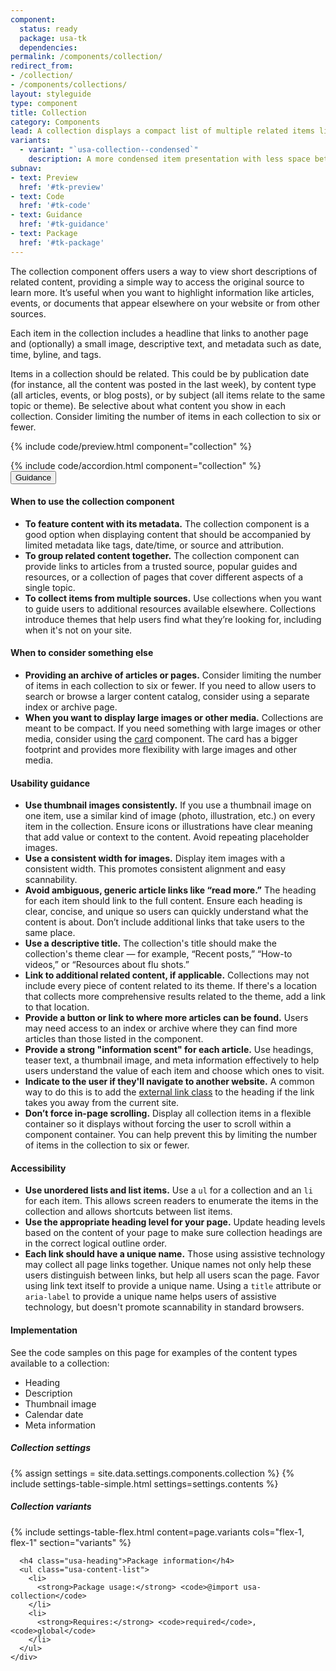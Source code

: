 ```yaml
---
component:
  status: ready
  package: usa-tk
  dependencies:
permalink: /components/collection/
redirect_from:
- /collection/
- /components/collections/
layout: styleguide
type: component
title: Collection
category: Components
lead: A collection displays a compact list of multiple related items like articles or events. The list links each item to its original source.
variants:
  - variant: "`usa-collection--condensed`"
    description: A more condensed item presentation with less space between items.
subnav:
- text: Preview
  href: '#tk-preview'
- text: Code
  href: '#tk-code'
- text: Guidance
  href: '#tk-guidance'
- text: Package
  href: '#tk-package'
---
```


The collection component offers users a way to view short descriptions of related content, providing a simple way to access the original source to learn more. It’s useful when you want to highlight information like articles, events, or documents that appear elsewhere on your website or from other sources.

Each item in the collection includes a headline that links to another page and (optionally) a small image, descriptive text, and metadata such as date, time, byline, and tags.

Items in a collection should be related. This could be by publication date (for instance, all the content was posted in the last week), by content type (all articles, events, or blog posts), or by subject (all items relate to the same topic or theme). Be selective about what content you show in each collection. Consider limiting the number of items in each collection to six or fewer.

{% include code/preview.html component="collection" %}

<section class="site-component-section">
  {% include code/accordion.html component="collection" %}
  <div class="usa-accordion usa-accordion--bordered site-accordion-docs">
    <button class="usa-button-unstyled usa-accordion__button"
        aria-expanded="true" aria-controls="collection-docs">
      Guidance
    </button>
    <div id="collection-docs" aria-hidden="false" class="usa-accordion__content site-component-usage">
      <h4>When to use the collection component</h4>
      <ul class="usa-content-list">
        <li><strong>To feature content with its metadata.</strong> The collection component is a good option when displaying content that should be accompanied by limited metadata like tags, date/time, or source and attribution.</li>
        <li><strong>To group related content together.</strong> The collection component can provide links to articles from a trusted source, popular guides and resources, or a collection of pages that cover different aspects of a single topic.</li>
        <li><strong>To collect items from multiple sources.</strong> Use collections when you want to guide users to additional resources available elsewhere. Collections introduce themes that help users find what they’re looking for, including when it's not on your site.</li>
      </ul>
      <h4>When to consider something else</h4>
      <ul class="usa-content-list">
        <li><strong>Providing an archive of articles or pages.</strong> Consider limiting the number of items in each collection to six or fewer. If you need to allow users to search or browse a larger content catalog, consider using a separate index or archive page.</li>
        <li><strong>When you want to display large images or other media.</strong> Collections are meant to be compact. If you need something with large images or other media, consider using the <a href="{{ site.baseurl }}/components/card/">card</a> component. The card has a bigger footprint and provides more flexibility with large images and other media.</li>
      </ul>
      <h4>Usability guidance</h4>
      <ul class="usa-content-list">
        <li><strong>Use thumbnail images consistently.</strong> If you use a thumbnail image on one item, use a similar kind of image (photo, illustration, etc.) on every item in the collection. Ensure icons or illustrations have clear meaning that add value or context to the content. Avoid repeating placeholder images.</li>
        <li><strong>Use a consistent width for images.</strong> Display item images with a consistent width. This promotes consistent alignment and easy scannability.</li>
        <li><strong>Avoid ambiguous, generic article links like “read more.”</strong> The heading for each item should link to the full content. Ensure each heading is clear, concise, and unique so users can quickly understand what the content is about. Don’t include additional links that take users to the same place.</li>
        <li><strong>Use a descriptive title.</strong> The collection's title should make the collection's theme clear — for example, “Recent posts,” “How-to videos,” or “Resources about flu shots.”</li>
        <li><strong>Link to additional related content, if applicable.</strong> Collections may not include every piece of content related to its theme. If there's a location that collects more comprehensive results related to the theme, add a link to that location.</li>
        <li><strong>Provide a button or link to where more articles can be found.</strong> Users may need access to an index or archive where they can find more articles than those listed in the component.</li>
        <li><strong>Provide a strong "information scent" for each article.</strong> Use headings, teaser text, a thumbnail image, and meta information effectively to help users understand the value of each item and choose which ones to visit.</li>
        <li><strong>Indicate to the user if they'll navigate to another website.</strong> A common way to do this is to add the <a href="{{ site.baseurl }}/components/typography/#links">external link class</a> to the heading if the link takes you away from the current site.</li>
        <li><strong>Don’t force in-page scrolling.</strong> Display all collection items in a flexible container so it displays without forcing the user to scroll within a component container. You can help prevent this by limiting the number of items in the collection to six or fewer.</li>
      </ul>
      <h4>Accessibility</h4>
      <ul class="usa-content-list">
        <li><strong>Use unordered lists and list items.</strong> Use a <code>ul</code> for a collection and an <code>li</code> for each item. This allows screen readers to enumerate the items in the collection and allows shortcuts between list items.</li>
        <li><strong>Use the appropriate heading level for your page.</strong> Update heading levels based on the content of your page to make sure collection headings are in the correct logical outline order.</li>
        <li><strong>Each link should have a unique name.</strong> Those using assistive technology may collect all page links together. Unique names not only help these users distinguish between links, but help all users scan the page. Favor using link text itself to provide a unique name. Using a <code>title</code> attribute or <code>aria-label</code> to provide a unique name helps users of assistive technology, but doesn't promote scannability in standard browsers.</li>
      </ul>
      <h4 class="usa-heading">Implementation</h4>
      <p>See the code samples on this page for examples of the content types available to a collection:</p>
      <ul class="usa-list">
        <li>Heading</li>
        <li>Description</li>
        <li>Thumbnail image</li>
        <li>Calendar date</li>
        <li>Meta information</li>
      </ul>
      <h5 id="component-settings">Collection settings</h5>
      {% assign settings = site.data.settings.components.collection %}
      {% include settings-table-simple.html
        settings=settings.contents
      %}
      <h5 id="component-variants">Collection variants</h5>
      {% include settings-table-flex.html
        content=page.variants
        cols="flex-1, flex-1"
        section="variants"
      %}

      <h4 class="usa-heading">Package information</h4>
      <ul class="usa-content-list">
        <li>
          <strong>Package usage:</strong> <code>@import usa-collection</code>
        </li>
        <li>
          <strong>Requires:</strong> <code>required</code>, <code>global</code>
        </li>
      </ul>
    </div>
  </div>
</section>
